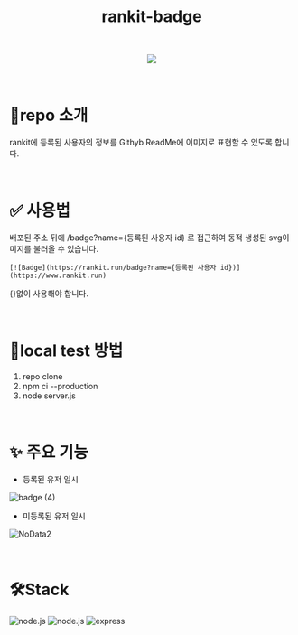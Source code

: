 <h1 align="center"> rankit-badge </h1>
<br>
<p align="center">
  <img src="https://github.com/user-attachments/assets/54ecfcb6-1f6a-4cda-bf14-9ee4c708be67">
</p>

<br>

# 📝repo 소개
rankit에 등록된 사용자의 정보를 Githyb ReadMe에 이미지로 표현할 수 있도록 합니다.

<br>

# ✅ 사용법
배포된 주소 뒤에 /badge?name={등록된 사용자 id} 로 접근하여 동적 생성된 svg이미지를 불러올 수 있습니다.

```
[![Badge](https://rankit.run/badge?name={등록된 사용자 id})](https://www.rankit.run)
```

{}없이 사용해야 합니다.

<br>

# 🧪local test 방법
1. repo clone
2. npm ci --production
3. node server.js

<br>

# ✨ 주요 기능

 - 등록된 유저 일시
   
![badge (4)](https://github.com/user-attachments/assets/1ccc17d3-f732-4c96-af2b-d4dd2b14cb00)

 - 미등록된 유저 일시
   
![NoData2](https://github.com/user-attachments/assets/2d6251dd-44ba-443a-b7c9-ec751b740785)

<br>

# 🛠️Stack
![node.js](https://img.shields.io/badge/JavaScript-F7DF1E?style=for-the-badge&logo=JavaScript&logoColor=white)
![node.js](https://img.shields.io/badge/Node.js-43853D?style=for-the-badge&logo=node.js&logoColor=white)
![express](https://img.shields.io/badge/Express.js-404D59?style=for-the-badge)
